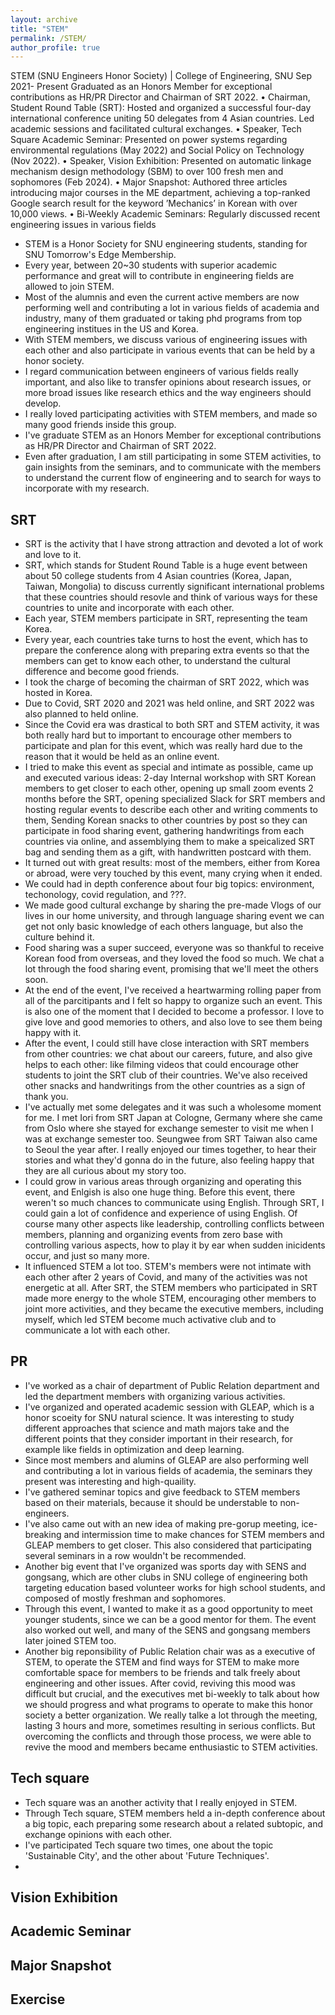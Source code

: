 ```yaml
---
layout: archive
title: "STEM"
permalink: /STEM/
author_profile: true
---
```


 STEM (SNU Engineers Honor Society) | College of Engineering, SNU
 Sep 2021- Present
 Graduated as an Honors Member for exceptional contributions as HR/PR Director and Chairman of SRT 2022.
 • Chairman, Student Round Table (SRT): Hosted and organized a successful four-day international conference uniting
 50 delegates from 4 Asian countries. Led academic sessions and facilitated cultural exchanges.
 • Speaker, Tech Square Academic Seminar: Presented on power systems regarding environmental regulations (May
 2022) and Social Policy on Technology (Nov 2022).
 • Speaker, Vision Exhibition: Presented on automatic linkage mechanism design methodology (SBM) to over 100 fresh
men and sophomores (Feb 2024).
 • Major Snapshot: Authored three articles introducing major courses in the ME department, achieving a top-ranked
 Google search result for the keyword ’Mechanics’ in Korean with over 10,000 views.
 • Bi-Weekly Academic Seminars: Regularly discussed recent engineering issues in various fields

- STEM is a Honor Society for SNU engineering students, standing for SNU Tomorrow's Edge Membership.
- Every year, between 20~30 students with superior academic performance and great will to contribute in engineering fields are allowed to join STEM.
- Most of the alumnis and even the current active members are now performing well and contributing a lot in various fields of academia and industry, many of them graduated or taking phd programs from top engineering institues in the US and Korea.
- With STEM members, we discuss various of engineering issues with each other and also participate in various events that can be held by a honor society.
- I regard communication between engineers of various fields really important, and also like to transfer opinions about research issues, or more broad issues like research ethics and the way engineers should develop.
- I really loved participating activities with STEM members, and made so many good friends inside this group.
- I've graduate STEM as an Honors Member for exceptional contributions as HR/PR Director and Chairman of SRT 2022.
- Even after graduation, I am still participating in some STEM activities, to gain insights from the seminars, and to communicate with the members to understand the current flow of engineering and to search for ways to incorporate with my research.

## SRT

- SRT is the activity that I have strong attraction and devoted a lot of work and love to it.
- SRT, which stands for Student Round Table is a huge event between about 50 college students from 4 Asian countries (Korea, Japan, Taiwan, Mongolia) to discuss currently significant international problems that these countries should resovle and think of various ways for these countries to unite and incorporate with each other.
- Each year, STEM members participate in SRT, representing the team Korea.
- Every year, each countries take turns to host the event, which has to prepare the conference along with preparing extra events so that the members can get to know each other, to understand the cultural difference and become good friends.
- I took the charge of becoming the chairman of SRT 2022, which was hosted in Korea.
- Due to Covid, SRT 2020 and 2021 was held online, and SRT 2022 was also planned to held online.
- Since the Covid era was drastical to both SRT and STEM activity, it was both really hard but to important to encourage other members to participate and plan for this event, which was really hard due to the reason that it would be held as an online event.
- I tried to make this event as special and intimate as possible, came up and executed various ideas: 2-day Internal workshop with SRT Korean members to get closer to each other, opening up small zoom events 2 months before the SRT, opening specialized Slack for SRT members and hosting regular events to describe each other and writing comments to them, Sending Korean snacks to other countries by post so they can participate in food sharing event, gathering handwritings from each countries via online, and assemblying them to make a speicalized SRT bag and sending them as a gift, with handwritten postcard with them.
- It turned out with great results: most of the members, either from Korea or abroad, were very touched by this event, many crying when it ended.
- We could had in depth conference about four big topics: environment, techonology, covid regulation, and ???.
- We made good cultural exchange by sharing the pre-made Vlogs of our lives in our home university, and through language sharing event we can get not only basic knowledge of each others language, but also the culture behind it.
- Food sharing was a super succeed, everyone was so thankful to receive Korean food from overseas, and they loved the food so much. We chat a lot through the food sharing event, promising that we'll meet the others soon.
- At the end of the event, I've received a heartwarming rolling paper from all of the parcitipants and I felt so happy to organize such an event. This is also one of the moment that I decided to become a professor. I love to give love and good memories to others, and also love to see them being happy with it.
- After the event, I could still have close interaction with SRT members from other countries: we chat about our careers, future, and also give helps to each other: like filming videos that could encourage other students to joint the SRT club of their countries. We've also received other snacks and handwritings from the other countries as a sign of thank you.
- I've actually met some delegates and it was such a wholesome moment for me. I met Iori from SRT Japan at Cologne, Germany where she came from Oslo where she stayed for exchange semester to visit me when I was at exchange semester too. Seungwee from SRT Taiwan also came to Seoul the year after. I really enjoyed our times together, to hear their stories and what they'd gonna do in the future, also feeling happy that they are all curious about my story too.
- I could grow in various areas through organizing and operating this event, and Enlgish is also one huge thing. Before this event, there weren't so much chances to communicate using English. Through SRT, I could gain a lot of confidence and experience of using English. Of course many other aspects like leadership, controlling conflicts between members, planning and organizing events from zero base with controlling various aspects, how to play it by ear when sudden inicidents occur, and just so many more.
- It influenced STEM a lot too. STEM's members were not intimate with each other after 2 years of Covid, and many of the activities was not energetic at all. After SRT, the STEM members who participated in SRT made more energy to the whole STEM, encouraging other members to joint more activities, and they became the executive members, including myself, which led STEM become much activative club and to communicate a lot with each other. 

## PR

- I've worked as a chair of department of Public Relation department and led the department members with organizing various activities.
- I've organized and operated academic session with GLEAP, which is a honor scoeity for SNU natural science. It was interesting to study different approaches that science and math majors take and the different points that they consider important in their research, for example like fields in optimization and deep learning.
- Since most members and alumins of GLEAP are also performing well and contributing a lot in various fields of academia, the seminars they present was interesting and high-quaility.
- I've gathered seminar topics and give feedback to STEM members based on their materials, because it should be understable to non-engineers.
- I've also came out with an new idea of making pre-gorup meeting, ice-breaking and intermission time to make chances for STEM members and GLEAP members to get closer. This also considered that participating several seminars in a row wouldn't be recommended.
- Another big event that I've organized was sports day with SENS and gongsang, which are other clubs in SNU college of engineering both targeting education based volunteer works for high school students, and composed of mostly freshman and sophomores.
- Through this event, I wanted to make it as a good opportunity to meet younger students, since we can be a good mentor for them. The event also worked out well, and many of the SENS and gongsang members later joined STEM too.
- Another big reponsibility of Public Relation chair was as a executive of STEM, to operate the STEM and find ways for STEM to make more comfortable space for members to be friends and talk freely about engineering and other issues. After covid, reviving this mood was difficult but crucial, and the executives met bi-weekly to talk about how we should progress and what programs to operate to make this honor society a better organization. We really talke a lot through the meeting, lasting 3 hours and more, sometimes resulting in serious conflicts. But overcoming the conflicts and through those process, we were able to revive the mood and members became enthusiastic to STEM activities.

## Tech square

- Tech square was an another activity that I really enjoyed in STEM.
- Through Tech square, STEM members held a in-depth conference about a big topic, each preparing some research about a related subtopic, and exchange opinions with each other.
- I've participated Tech square two times, one about the topic 'Sustainable City', and the other about 'Future Techniques'.
- 

## Vision Exhibition

## Academic Seminar

## Major Snapshot

## Exercise
